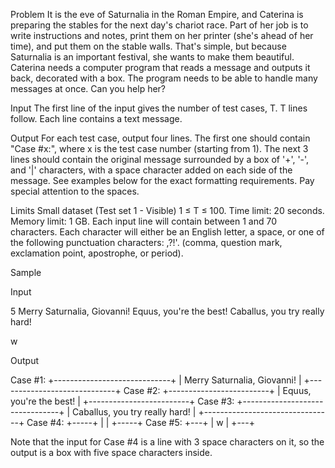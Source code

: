 Problem
It is the eve of Saturnalia in the Roman Empire, and Caterina is preparing the stables for the next day's chariot race. Part of her job is to write instructions and notes, print them on her printer (she's ahead of her time), and put them on the stable walls. That's simple, but because Saturnalia is an important festival, she wants to make them beautiful. Caterina needs a computer program that reads a message and outputs it back, decorated with a box. The program needs to be able to handle many messages at once. Can you help her?

Input
The first line of the input gives the number of test cases, T. T lines follow. Each line contains a text message.

Output
For each test case, output four lines. The first one should contain "Case #x:", where x is the test case number (starting from 1). The next 3 lines should contain the original message surrounded by a box of '+', '-', and '|' characters, with a space character added on each side of the message. See examples below for the exact formatting requirements. Pay special attention to the spaces.

Limits
Small dataset (Test set 1 - Visible)
1 ≤ T ≤ 100.
Time limit: 20 seconds.
Memory limit: 1 GB.
Each input line will contain between 1 and 70 characters.
Each character will either be an English letter, a space, or one of the following punctuation characters: ,?!'. (comma, question mark, exclamation point, apostrophe, or period).

Sample

Input
 	
5
Merry Saturnalia, Giovanni!
Equus, you're the best!
Caballus, you try really hard!
   
w

  


Output
 
Case #1:
+-----------------------------+
| Merry Saturnalia, Giovanni! |
+-----------------------------+
Case #2:
+-------------------------+
| Equus, you're the best! |
+-------------------------+
Case #3:
+--------------------------------+
| Caballus, you try really hard! |
+--------------------------------+
Case #4:
+-----+
|     |
+-----+
Case #5:
+---+
| w |
+---+
  
Note that the input for Case #4 is a line with 3 space characters on it, so the output is a box with five space characters inside.
